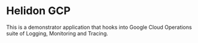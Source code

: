 # Helidon GCP #

This is a demonstrator application that hooks into Google Cloud Operations suite of Logging, Monitoring and Tracing.

